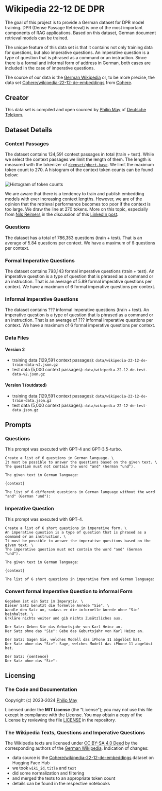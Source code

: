 # Wikipedia 22-12 DE DPR

The goal of this project is to provide a German dataset for DPR model training.
DPR (Dense Passage Retrieval) is one of the most important components of RAG applications.
Based on this dataset, German document retrieval models can be trained.

The unique feature of this data set is that it contains not only training data for questions,
but also imperative questions.
An imperative question is a type of question that is phrased as a command or an instruction.
Since there is a formal and informal form of address in German, both cases are included in the case of imperative questions.

The source of our data is the [German Wikipedia](https://de.wikipedia.org/)
or, to be more precise, the data set
[Cohere/wikipedia-22-12-de-embeddings](https://huggingface.co/datasets/Cohere/wikipedia-22-12-de-embeddings)
from [Cohere](https://cohere.com/).

## Creator

This data set is compiled and open sourced by [Philip May](https://may.la/)
of [Deutsche Telekom](https://www.telekom.de/).

## Dataset Details

### Context Passages

The dataset contains 134,591 context passages in total (train + test).
While we select the context passages we limit the length of them.
The length is measured with the tokenizer of [`deepset/gbert-base`](https://huggingface.co/deepset/gbert-base).
We limit the maximum token count to 270.
A histogram of the context token counts can be found below:

![Histogram of token counts](https://raw.githubusercontent.com/telekom/wikipedia-22-12-de-dpr/main/img/context_token_count_histogram.png)

We are aware that there is a tendency to train and publish embedding models with ever increasing context lengths.
However, we are of the opinion that the retrieval performance becomes too poor if the context is too large.
We draw the line at 270 tokens.
More on this topic, especially from [Nils Reimers](https://www.nils-reimers.de/) in the discussion of this
[LinkedIn post](https://www.linkedin.com/posts/davidmezzetti_togethercomputerm2-bert-80m-32k-retrieval-activity-7152332060303491072-utpW).

### Questions

The dataset has a total of 786,353 questions (train + test).
That is an average of 5.84 questions per context.
We have a maximum of 6 questions per context.

### Formal Imperative Questions

The dataset contains 793,143 formal imperative questions (train + test).
An imperative question is a type of question that is phrased as a command or an instruction.
That is an average of 5.89 formal imperative questions per context.
We have a maximum of 6 formal imperative questions per context.

### Informal Imperative Questions

The dataset contains ??? informal imperative questions (train + test).
An imperative question is a type of question that is phrased as a command or an instruction.
That is an average of ??? informal imperative questions per context.
We have a maximum of 6 formal imperative questions per context.

### Data Files

#### Version 2

- training data (129,591 context passages): `data/wikipedia-22-12-de-train-data-v2.json.gz`
- test data (5,000 context passages): `data/wikipedia-22-12-de-test-data-v2.json.gz`

#### Version 1 (outdated)

- training data (129,591 context passages): `data/wikipedia-22-12-de-train-data.json.gz`
- test data (5,000 context passages): `data/wikipedia-22-12-de-test-data.json.gz`

## Prompts

### Questions

This prompt was executed with GPT-4 and GPT-3.5-turbo.

```text
Create a list of 6 questions in German language. \
It must be possible to answer the questions based on the given text. \
The question must not contain the word "and" (German "und").

The given text in German language:

{context}

The list of 6 different questions in German language without the word "and" (German "und"):
```

### Imperative Question

This prompt was executed with GPT-4.

```text
Create a list of 6 short questions in imperative form. \
An imperative question is a type of question that is phrased as a command or an instruction. \
It must be possible to answer the imperative questions based on the given text. \
The imperative question must not contain the word "and" (German "und").

The given text in German language:

{context}

The list of 6 short questions in imperative form and German language:
```

### Convert formal Imperative Question to informal Form

```text
Gegeben ist ein Satz im Imperativ. \
Dieser Satz benutzt die formelle Anrede "Sie". \
Wandle den Satz um, sodass er die informelle Anrede ohne "Sie" beinhaltet. \
Erkläre nichts weiter und gib nichts Zusätzliches aus.

Der Satz: Geben Sie das Geburtsjahr von Karl Heinz an.
Der Satz ohne das "Sie": Gebe das Geburtsjahr von Karl Heinz an.

Der Satz: Sagen Sie, welches Modell das iPhone 11 abgelöst hat.
Der Satz ohne das "Sie": Sage, welches Modell das iPhone 11 abgelöst hat.

Der Satz: {sentence}
Der Satz ohne das "Sie":
```

## Licensing

### The Code and Documentation

Copyright (c) 2023-2024 [Philip May](https://may.la/)

Licensed under the **MIT License** (the "License"); you may not use this file except in compliance with the License.
You may obtain a copy of the License by reviewing the file
[LICENSE](https://github.com/telekom/mltb2/blob/main/LICENSE) in the repository.

### The Wikipedia Texts, Questions and Imperative Questions

The Wikipedia texts are licensed under [CC BY-SA 4.0 Deed](https://creativecommons.org/licenses/by-sa/4.0/deed)
by the corresponding authors of the [German Wikipedia](https://de.wikipedia.org/).
Indication of changes:

- data source is the [Cohere/wikipedia-22-12-de-embeddings](https://huggingface.co/datasets/Cohere/wikipedia-22-12-de-embeddings) dataset on Hugging Face Hub
- we took `wiki_id`, `title` and `text`
- did some normalization and filtering
- and merged the texts to an appropriate token count
- details can be found in the respective notebooks
